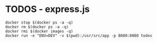 # TODOS - express.js
```
docker stop $(docker ps -a -q)
docker rm $(docker ps -a -q)
docker rmi $(docker images -q)
docker run -e "ENV=DEV" -v $(pwd):/usr/src/app -p 8080:8080 todos
```